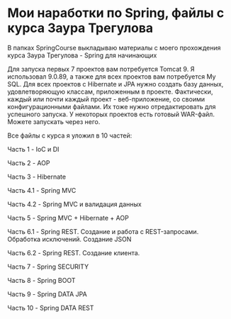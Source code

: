 Мои наработки по Spring, файлы с курса Заура Трегулова
==================================
В папках SpringCourse выкладываю материалы с моего прохождения курса Заура Трегулова - Spring для начинающих

Для запуска первых 7 проектов вам потребуется Tomcat 9. Я использовал 9.0.89, а также для всех проектов вам потребуется My SQL. Для всех проектов с Hibernate и JPA нужно создать базу данных, удовлетворяющую классам, приложенным в проекте.
Фактически, каждый или почти каждый проект - веб-приложение, со своими конфигурационными файлами. Их тоже нужно отредактировать для успешного запуска.
У некоторых проектов есть готовый WAR-файл. Можете запускать через него.

Все файлы с курса я уложил в 10 частей:


Часть 1 - IoC и DI  

Часть 2 - AOP  

Часть 3 - Hibernate

Часть 4.1 - Spring MVC

Часть 4.2 - Spring MVC и валидация данных

Часть 5 - Spring MVC + Hibernate + AOP

Часть 6.1 - Spring REST. Создание и работа с REST-запросами. Обработка исключений. Создание JSON

Часть 6.2 -  Spring REST. Создание клиента.

Часть 7 - Spring SECURITY

Часть 8 - Spring BOOT

Часть 9 - Spring DATA JPA

Часть 10 - Spring DATA REST
